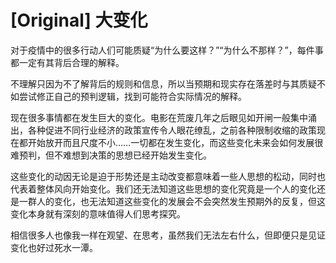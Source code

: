 # [Original] 大变化


对于疫情中的很多行动人们可能质疑“为什么要这样？”“为什么不那样？”，每件事都一定有其背后合理的解释。

不理解只因为不了解背后的规则和信息，所以当预期和现实存在落差时与其质疑不如尝试修正自己的预判逻辑，找到可能符合实际情况的解释。

现在很多事情都在发生巨大的变化。电影在荒废几年之后眼见如开闸一般集中涌出，各种促进不同行业经济的政策宣传令人眼花缭乱，之前各种限制收缩的政策现在都开始放开而且尺度不小……一切都在发生变化，而这些变化未来会如何发展很难预判，但不难想到决策的思想已经开始发生变化。

这些变化的动因无论是迫于形势还是主动改变都意味着一些人思想的松动，同时也代表着整体风向开始变化。我们还无法知道这些思想的变化究竟是一个人的变化还是一群人的变化，也无法知道这些变化的发展会不会突然发生预期外的反复，但这变化本身就有深刻的意味值得人们思考探究。

相信很多人也像我一样在观望、在思考，虽然我们无法左右什么，但即便只是见证变化也好过死水一潭。

